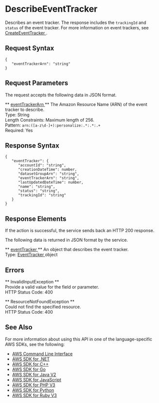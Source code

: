 # DescribeEventTracker<a name="API_DescribeEventTracker"></a>

Describes an event tracker\. The response includes the `trackingId` and `status` of the event tracker\. For more information on event trackers, see [ CreateEventTracker ](API_CreateEventTracker.md)\.

## Request Syntax<a name="API_DescribeEventTracker_RequestSyntax"></a>

```
{
   "eventTrackerArn": "string"
}
```

## Request Parameters<a name="API_DescribeEventTracker_RequestParameters"></a>

The request accepts the following data in JSON format\.

 ** [ eventTrackerArn ](#API_DescribeEventTracker_RequestSyntax) **   <a name="personalize-DescribeEventTracker-request-eventTrackerArn"></a>
The Amazon Resource Name \(ARN\) of the event tracker to describe\.  
Type: String  
Length Constraints: Maximum length of 256\.  
Pattern: `arn:([a-z\d-]+):personalize:.*:.*:.+`   
Required: Yes

## Response Syntax<a name="API_DescribeEventTracker_ResponseSyntax"></a>

```
{
   "eventTracker": { 
      "accountId": "string",
      "creationDateTime": number,
      "datasetGroupArn": "string",
      "eventTrackerArn": "string",
      "lastUpdatedDateTime": number,
      "name": "string",
      "status": "string",
      "trackingId": "string"
   }
}
```

## Response Elements<a name="API_DescribeEventTracker_ResponseElements"></a>

If the action is successful, the service sends back an HTTP 200 response\.

The following data is returned in JSON format by the service\.

 ** [ eventTracker ](#API_DescribeEventTracker_ResponseSyntax) **   <a name="personalize-DescribeEventTracker-response-eventTracker"></a>
An object that describes the event tracker\.  
Type: [ EventTracker ](API_EventTracker.md) object

## Errors<a name="API_DescribeEventTracker_Errors"></a>

 ** InvalidInputException **   
Provide a valid value for the field or parameter\.  
HTTP Status Code: 400

 ** ResourceNotFoundException **   
Could not find the specified resource\.  
HTTP Status Code: 400

## See Also<a name="API_DescribeEventTracker_SeeAlso"></a>

For more information about using this API in one of the language\-specific AWS SDKs, see the following:
+  [ AWS Command Line Interface](https://docs.aws.amazon.com/goto/aws-cli/personalize-2018-05-22/DescribeEventTracker) 
+  [ AWS SDK for \.NET](https://docs.aws.amazon.com/goto/DotNetSDKV3/personalize-2018-05-22/DescribeEventTracker) 
+  [ AWS SDK for C\+\+](https://docs.aws.amazon.com/goto/SdkForCpp/personalize-2018-05-22/DescribeEventTracker) 
+  [ AWS SDK for Go](https://docs.aws.amazon.com/goto/SdkForGoV1/personalize-2018-05-22/DescribeEventTracker) 
+  [ AWS SDK for Java V2](https://docs.aws.amazon.com/goto/SdkForJavaV2/personalize-2018-05-22/DescribeEventTracker) 
+  [ AWS SDK for JavaScript](https://docs.aws.amazon.com/goto/AWSJavaScriptSDK/personalize-2018-05-22/DescribeEventTracker) 
+  [ AWS SDK for PHP V3](https://docs.aws.amazon.com/goto/SdkForPHPV3/personalize-2018-05-22/DescribeEventTracker) 
+  [ AWS SDK for Python](https://docs.aws.amazon.com/goto/boto3/personalize-2018-05-22/DescribeEventTracker) 
+  [ AWS SDK for Ruby V3](https://docs.aws.amazon.com/goto/SdkForRubyV3/personalize-2018-05-22/DescribeEventTracker) 